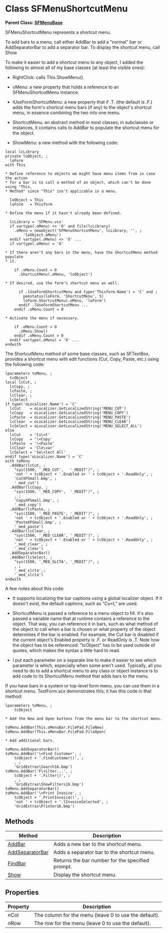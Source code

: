 ﻿# Class SFMenuShortcutMenu

**Parent Class: [SFMenuBase](Class%20SFMenuBase.md)**  

SFMenuShortcutMenu represents a shortcut menu.

To add bars to a menu, call either AddBar to add a "normal" bar or AddSeparatorBar to add a separator bar. To display the shortcut menu, call Show.

To make it easier to add a shortcut menu to any object, I added the following to almost all of my base classes (at least the visible ones):

* RightClick: calls This.ShowMenu().

* oMenu: a new property that holds a reference to an SFMenuShortcutMenu instance.

* lUseFormShortcutMenu: a new property that if .T. (the default is .F.) adds the form's shortcut menu bars (if any) to the object's shortcut menu, in essence combining the two into one menu.

* ShortcutMenu: an abstract method in most classes; in subclasses or instances, it contains calls to AddBar to populate the shortcut menu for the object.

* ShowMenu: a new method with the following code:

```foxpro
local lcLibrary
private loObject, ;
  loForm
with This

* Define reference to objects we might have menu items from in case the action
* for a bar is to call a method of an object, which can't be done using "This.
* Method" since "This" isn't applicable in a menu.

  loObject = This
  loForm   = Thisform

* Define the menu if it hasn't already been defined.

  lcLibrary = 'SFMenu.vcx'
  if vartype(.oMenu) <> 'O' and file(lcLibrary)
    .oMenu = newobject('SFMenuShortcutMenu', lcLibrary, '', ;
        'loObject.oMenu')
  endif vartype(.oMenu) <> 'O' ...
  if vartype(.oMenu) = 'O'

* If there aren't any bars in the menu, have the ShortcutMenu method populate
* it.

    if .oMenu.Count = 0
      .ShortcutMenu(.oMenu, 'loObject')

* If desired, use the form's shortcut menu as well.

      if .lUseFormShortcutMenu and type('Thisform.Name') = 'C' and ;
        pemstatus(loForm, 'ShortcutMenu', 5)
        loForm.ShortcutMenu(.oMenu, 'loForm')
      endif .lUseFormShortcutMenu ...
    endif .oMenu.Count = 0

* Activate the menu if necessary.

    if .oMenu.Count > 0
      .oMenu.Show()
    endif .oMenu.Count > 0
  endif vartype(.oMenu) = 'O' ...
endwith
```

The ShortcutMenu method of some base classes, such as SFTextBox, provides a shortcut menu with edit functions (Cut, Copy, Paste, etc.) using the following code:

```foxpro
lparameters toMenu, ;
  tcObject
local lcCut, ;
  lcCopy, ;
  lcPaste, ;
  lcClear, ;
  lcSelect
if type('oLocalizer.Name') = 'C'
  lcCut    = oLocalizer.GetLocalizedString('MENU_CUT')
  lcCopy   = oLocalizer.GetLocalizedString('MENU_COPY')
  lcPaste  = oLocalizer.GetLocalizedString('MENU_PASTE')
  lcClear  = oLocalizer.GetLocalizedString('MENU_CLEAR')
  lcSelect = oLocalizer.GetLocalizedString('MENU_SELECT_ALL')
else
  lcCut    = 'Cu\<t'
  lcCopy   = '\<Copy'
  lcPaste  = '\<Paste'
  lcClear  = 'Cle\<ar'
  lcSelect = 'Se\<lect All'
endif type('oLocalizer.Name') = 'C'
with toMenu
  .AddBar(lcCut, ;
    "sys(1500, '_MED_CUT',   '_MEDIT')", ;
    'not ' + tcObject + '.Enabled or ' + tcObject + '.ReadOnly', ;
    'CutXPSmall.bmp', ;
    '_med_cut')
  .AddBar(lcCopy, ;
    "sys(1500, '_MED_COPY',  '_MEDIT')", ;
    , ;
    'CopyXPSmall.bmp', ;
    '_med_copy')
  .AddBar(lcPaste, ;
    "sys(1500, '_MED_PASTE', '_MEDIT')", ;
    'not ' + tcObject + '.Enabled or ' + tcObject + '.ReadOnly', ;
    'PasteXPSmall.bmp', ;
    '_med_paste')
  .AddBar(lcClear, ;
    "sys(1500, '_MED_CLEAR', '_MEDIT')", ;
    'not ' + tcObject + '.Enabled or ' + tcObject + '.ReadOnly', ;
    '_med_clear', ;
    '_med_clear')
  .AddSeparatorBar()
  .AddBar(lcSelect, ;
    "sys(1500, '_MED_SLCTA', '_MEDIT')", ;
    , ;
    '_med_slcta',;
    '_med_slcta')
endwith
```

A few notes about this code:

* It supports localizing the bar captions using a global localizer object. If it doesn't exist, the default captions, such as "Cu\<t," are used.

* ShortcutMenu is passed a reference to a menu object to fill. It's also passed a variable name that at runtime contains a reference to the object. That way, you can reference it in bars, such as what method of the object to call when a bar is chosen or what property of the object determines if the bar is enabled. For example, the Cut bar is disabled if the current object's Enabled property is .F. or ReadOnly is .T. Note how the object has to be referenced: "tcObject" has to be used outside of quotes, which makes the syntax a little hard to read.

* I put each parameter on a separate line to make it easier to see which parameter is which, especially when some aren't used.
Typically, all you need to do to add a shortcut menu to any class or object instance is to add code to its ShortcutMenu method that adds bars to the menu.

If you have bars in a system or top-level form menu, you can use them in a shortcut menu. TestForm.scx demonstrates this; it has this code in that method:

```foxpro
lparameters toMenu, ;
	tcObject

* Add the New and Open buttons from the menu bar to the shortcut menu.

toMenu.AddBar(This.oMenuBar.FilePad.FileNew)
toMenu.AddBar(This.oMenuBar.FilePad.FileOpen)

* Add additional bars.

toMenu.AddSeparatorBar()
toMenu.AddBar('\<Find Customer', ;
	tcObject + '.FindCustomer()', ;
	, ;
	'GridExtras\Search16.bmp')
toMenu.AddBar('F\<ilter...', ;
	tcObject + '.Filter()', ;
	, ;
	'GridExtras\ShowFilters16.bmp')
toMenu.AddSeparatorBar()
toMenu.AddBar('\<Print Invoice', ;
	tcObject + '.PrintInvoice()', ;
	'not ' + tcObject + '.lInvoiceSelected', ;
	'GridExtras\Printer16.bmp')
```

## Methods

| Method          | Description                              |
|-----------------|------------------------------------------|
| [AddBar](AddBarShortcut.md)          | Adds a new bar to the shortcut menu.     |
| [AddSeparatorBar](AddSeparatorBarShortcut.md) | Adds a separator bar to the shortcut menu. |
| [FindBar](FindBar.md)         | Returns the bar number for the specified prompt. |
| [Show](Show.md)        | Display the shortcut menu.               |

## Properties

| Property     | Description                              |
|--------------|------------------------------------------|
| nCol         | The column for the menu (leave 0 to use the default). |
| nRow         | The row for the menu (leave 0 to use the default). |
